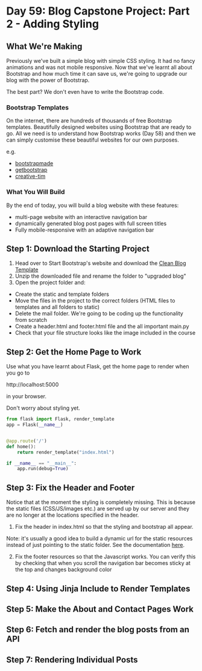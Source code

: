 # Day 59: Blog Capstone Project: Part 2 - Adding Styling

## What We're Making
Previously we've built a simple blog with simple CSS styling. It had no fancy animations and was not mobile responsive. Now that we've learnt all about Bootstrap and how much time it can save us, we're going to upgrade our blog with the power of Bootstrap.

The best part? We don't even have to write the Bootstrap code.

### Bootstrap Templates

On the internet, there are hundreds of thousands of free Bootstrap templates. Beautifully designed websites using Bootstrap that are ready to go. All we need is to understand how Bootstrap works (Day 58) and then we can simply customise these beautiful websites for our own purposes.

e.g.
- [bootstrapmade](https://bootstrapmade.com/)
- [getbootstrap](https://getbootstrap.com/docs/4.0/examples/)
- [creative-tim](https://www.creative-tim.com/bootstrap-themes/free)

### What You Will Build
By the end of today, you will build a blog website with these features:
- multi-page website with an interactive navigation bar
- dynamically generated blog post pages with full screen titles
- Fully mobile-responsive with an adaptive navigation bar

## Step 1: Download the Starting Project
1. Head over to Start Bootstrap's website and download the [Clean Blog Template](https://startbootstrap.com/previews/clean-blog/)
2. Unzip the downloaded file and rename the folder to "upgraded blog"
3. Open the project folder and:
  - Create the static and template folders
  - Move the files in the project to the correct folders (HTML files to templates and all folders to static)
  - Delete the mail folder. We're going to be coding up the functionality from scratch
  - Create a header.html and footer.html file and the all important main.py
  - Check that your file structure looks like the image included in the course

## Step 2: Get the Home Page to Work
Use what you have learnt about Flask, get the home page to render when you go to

http://localhost:5000

in your browser.

Don't worry about styling yet.

```py
from flask import Flask, render_template
app = Flask(__name__)


@app.route('/')
def home():
    return render_template("index.html")

if __name__ == "__main__":
    app.run(debug=True)
```

## Step 3: Fix the Header and Footer
Notice that at the moment the styling is completely missing. This is because the static files (CSS/JS/images etc.) are served up by our server and they are no longer at the locations specified in the header.

1. Fix the header in index.html so that the styling and bootstrap all appear. 

Note: it's usually a good idea to build a dynamic url for the static resources instead of just pointing to the static folder. See the documentation [here](https://flask.palletsprojects.com/en/1.1.x/quickstart/#static-files).

2. Fix the footer resources so that the Javascript works. You can verify this by checking that when you scroll the navigation bar becomes sticky at the top and changes background color

## Step 4: Using Jinja Include to Render Templates

## Step 5: Make the About and Contact Pages Work

## Step 6: Fetch and render the blog posts from an API

## Step 7: Rendering Individual Posts